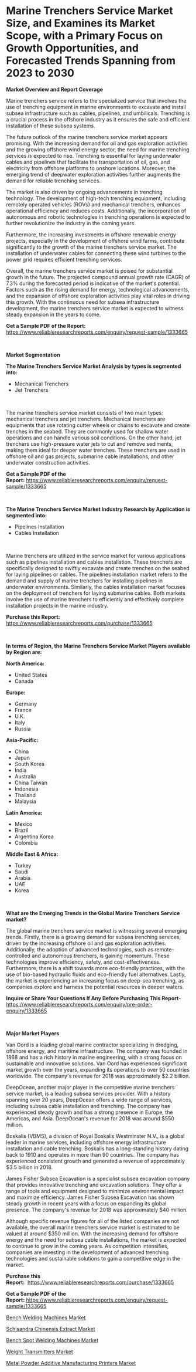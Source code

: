 <p><h1>Marine Trenchers Service Market Size, and Examines its Market Scope, with a Primary Focus on Growth Opportunities, and Forecasted Trends Spanning from 2023 to 2030</h1></p><p><strong>Market Overview and Report Coverage</strong></p>
<p><p>Marine trenchers service refers to the specialized service that involves the use of trenching equipment in marine environments to excavate and install subsea infrastructure such as cables, pipelines, and umbilicals. Trenching is a crucial process in the offshore industry as it ensures the safe and efficient installation of these subsea systems.</p><p>The future outlook of the marine trenchers service market appears promising. With the increasing demand for oil and gas exploration activities and the growing offshore wind energy sector, the need for marine trenching services is expected to rise. Trenching is essential for laying underwater cables and pipelines that facilitate the transportation of oil, gas, and electricity from offshore platforms to onshore locations. Moreover, the emerging trend of deepwater exploration activities further augments the demand for reliable trenching services.</p><p>The market is also driven by ongoing advancements in trenching technology. The development of high-tech trenching equipment, including remotely operated vehicles (ROVs) and mechanical trenchers, enhances operational efficiency and reduces costs. Additionally, the incorporation of autonomous and robotic technologies in trenching operations is expected to further revolutionize the industry in the coming years.</p><p>Furthermore, the increasing investments in offshore renewable energy projects, especially in the development of offshore wind farms, contribute significantly to the growth of the marine trenchers service market. The installation of underwater cables for connecting these wind turbines to the power grid requires efficient trenching services.</p><p>Overall, the marine trenchers service market is poised for substantial growth in the future. The projected compound annual growth rate (CAGR) of 7.3% during the forecasted period is indicative of the market's potential. Factors such as the rising demand for energy, technological advancements, and the expansion of offshore exploration activities play vital roles in driving this growth. With the continuous need for subsea infrastructure development, the marine trenchers service market is expected to witness steady expansion in the years to come.</p></p>
<p><strong>Get a Sample PDF of the Report:</strong> <a href="https://www.reliableresearchreports.com/enquiry/request-sample/1333665">https://www.reliableresearchreports.com/enquiry/request-sample/1333665</a></p>
<p>&nbsp;</p>
<p><strong>Market Segmentation</strong></p>
<p><strong>The Marine Trenchers Service Market Analysis by types is segmented into:</strong></p>
<p><ul><li>Mechanical Trenchers</li><li>Jet Trenchers</li></ul></p>
<p>&nbsp;</p>
<p><p>The marine trenchers service market consists of two main types: mechanical trenchers and jet trenchers. Mechanical trenchers are equipments that use rotating cutter wheels or chains to excavate and create trenches in the seabed. They are commonly used for shallow water operations and can handle various soil conditions. On the other hand, jet trenchers use high-pressure water jets to cut and remove sediments, making them ideal for deeper water trenches. These trenchers are used in offshore oil and gas projects, submarine cable installations, and other underwater construction activities.</p></p>
<p><strong>Get a Sample PDF of the Report:</strong>&nbsp;<a href="https://www.reliableresearchreports.com/enquiry/request-sample/1333665">https://www.reliableresearchreports.com/enquiry/request-sample/1333665</a></p>
<p>&nbsp;</p>
<p><strong>The Marine Trenchers Service Market Industry Research by Application is segmented into:</strong></p>
<p><ul><li>Pipelines Installation</li><li>Cables Installation</li></ul></p>
<p>&nbsp;</p>
<p><p>Marine trenchers are utilized in the service market for various applications such as pipelines installation and cables installation. These trenchers are specifically designed to swiftly excavate and create trenches on the seabed for laying pipelines or cables. The pipelines installation market refers to the demand and supply of marine trenchers for installing pipelines in underwater environments. Similarly, the cables installation market focuses on the deployment of trenchers for laying submarine cables. Both markets involve the use of marine trenchers to efficiently and effectively complete installation projects in the marine industry.</p></p>
<p><strong>Purchase this Report:</strong>&nbsp; <a href="https://www.reliableresearchreports.com/purchase/1333665">https://www.reliableresearchreports.com/purchase/1333665</a></p>
<p>&nbsp;</p>
<p><strong>In terms of Region, the Marine Trenchers Service Market Players available by Region are:</strong></p>
<p>
    <p> <strong> North America: </strong>
        <ul>
            <li>United States</li>
            <li>Canada</li>
        </ul>
        </p> 
    <p> <strong> Europe: </strong>
        <ul>
            <li>Germany</li>
            <li>France</li>
            <li>U.K.</li>
            <li>Italy</li>
            <li>Russia</li>
        </ul>
        </p> 
    <p> <strong> Asia-Pacific: </strong>
        <ul>
            <li>China</li>
            <li>Japan</li>
            <li>South Korea</li>
            <li>India</li>
            <li>Australia</li>
            <li>China Taiwan</li>
            <li>Indonesia</li>
            <li>Thailand</li>
            <li>Malaysia</li>
        </ul>
        </p> 
    <p> <strong> Latin America: </strong>
        <ul>
            <li>Mexico</li>
            <li>Brazil</li>
            <li>Argentina Korea</li>
            <li>Colombia</li>
        </ul>
        </p> 
    <p> <strong> Middle East & Africa: </strong>
        <ul>
            <li>Turkey</li>
            <li>Saudi</li>
            <li>Arabia</li>
            <li>UAE</li>
            <li>Korea</li>
        </ul>
    </p>
    </p>
<p>&nbsp;</p>
<p><strong>What are the Emerging Trends in the Global Marine Trenchers Service market?</strong></p>
<p><p>The global marine trenchers service market is witnessing several emerging trends. Firstly, there is a growing demand for subsea trenching services, driven by the increasing offshore oil and gas exploration activities. Additionally, the adoption of advanced technologies, such as remote-controlled and autonomous trenchers, is gaining momentum. These technologies improve efficiency, safety, and cost-effectiveness. Furthermore, there is a shift towards more eco-friendly practices, with the use of bio-based hydraulic fluids and eco-friendly fuel alternatives. Lastly, the market is experiencing an increasing focus on deep-sea trenching, as companies explore and harness the potential resources in deeper waters.</p></p>
<p><strong>Inquire or Share Your Questions If Any Before Purchasing This Report</strong>- <a href="https://www.reliableresearchreports.com/enquiry/pre-order-enquiry/1333665">https://www.reliableresearchreports.com/enquiry/pre-order-enquiry/1333665</a></p>
<p>&nbsp;</p>
<p><strong>Major Market Players</strong></p>
<p><p>Van Oord is a leading global marine contractor specializing in dredging, offshore energy, and maritime infrastructure. The company was founded in 1868 and has a rich history in marine engineering, with a strong focus on sustainable and innovative solutions. Van Oord has experienced significant market growth over the years, expanding its operations to over 50 countries worldwide. The company's revenue for 2018 was approximately $2.2 billion.</p><p>DeepOcean, another major player in the competitive marine trenchers service market, is a leading subsea services provider. With a history spanning over 20 years, DeepOcean offers a wide range of services, including subsea cable installation and trenching. The company has experienced steady growth and has a strong presence in Europe, the Americas, and Asia. DeepOcean's revenue for 2018 was around $550 million.</p><p>Boskalis (VBMS), a division of Royal Boskalis Westminster N.V., is a global leader in marine services, including offshore energy infrastructure installation and cable trenching. Boskalis has a long-standing history dating back to 1910 and operates in more than 90 countries. The company has experienced consistent growth and generated a revenue of approximately $3.5 billion in 2018.</p><p>James Fisher Subsea Excavation is a specialist subsea excavation company that provides innovative trenching and excavation solutions. They offer a range of tools and equipment designed to minimize environmental impact and maximize efficiency. James Fisher Subsea Excavation has shown steady growth in recent years with a focus on expanding its global presence. The company's revenue for 2018 was approximately $40 million.</p><p>Although specific revenue figures for all of the listed companies are not available, the overall marine trenchers service market is estimated to be valued at around $350 million. With the increasing demand for offshore energy and the need for subsea cable installations, the market is expected to continue to grow in the coming years. As competition intensifies, companies are investing in the development of advanced trenching technologies and sustainable solutions to gain a competitive edge in the market.</p></p>
<p><strong>Purchase this Report:</strong>&nbsp;&nbsp;<a href="https://www.reliableresearchreports.com/purchase/1333665">https://www.reliableresearchreports.com/purchase/1333665</a></p>
<p></p>
<p><strong>Get a Sample PDF of the Report:</strong>&nbsp;<a href="https://www.reliableresearchreports.com/enquiry/request-sample/1333665">https://www.reliableresearchreports.com/enquiry/request-sample/1333665</a></p>
<p><p><a href="https://github.com/scarol104/Market-Research-Report-List-1/blob/main/bench-welding-machines-market.md">Bench Welding Machines Market</a></p><p><a href="https://medium.com/@angelageorge32/schisandra-chinensis-extract-market-size-growth-forecast-2023-2030-93df3e16ce46">Schisandra Chinensis Extract Market</a></p><p><a href="https://github.com/dzharov81/Market-Research-Report-List-1/blob/main/bench-spot-welding-machines-market.md">Bench Spot Welding Machines Market</a></p><p><a href="https://medium.com/@raymondgray765/weight-transmitters-market-size-growth-forecast-2023-2030-6c03d9126e2a">Weight Transmitters Market</a></p><p><a href="https://www.linkedin.com/pulse/metal-powder-additive-manufacturing-printers-market-research-invkc/">Metal Powder Additive Manufacturing Printers Market</a></p></p>